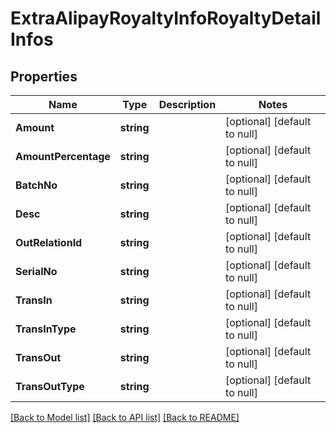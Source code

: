 # ExtraAlipayRoyaltyInfoRoyaltyDetailInfos

## Properties
Name | Type | Description | Notes
------------ | ------------- | ------------- | -------------
**Amount** | **string** |  | [optional] [default to null]
**AmountPercentage** | **string** |  | [optional] [default to null]
**BatchNo** | **string** |  | [optional] [default to null]
**Desc** | **string** |  | [optional] [default to null]
**OutRelationId** | **string** |  | [optional] [default to null]
**SerialNo** | **string** |  | [optional] [default to null]
**TransIn** | **string** |  | [optional] [default to null]
**TransInType** | **string** |  | [optional] [default to null]
**TransOut** | **string** |  | [optional] [default to null]
**TransOutType** | **string** |  | [optional] [default to null]

[[Back to Model list]](../README.md#documentation-for-models) [[Back to API list]](../README.md#documentation-for-api-endpoints) [[Back to README]](../README.md)


